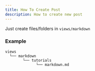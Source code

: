 ```yaml
---
title: How To Create Post
description: How to create new post
---
```


Just create files/folders in `views/markdown`

### Example

```
views
  └── markdown
        └── tutorials
              └── markdown.md
```